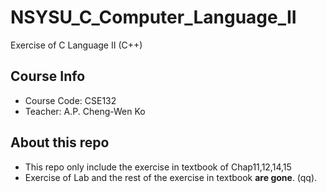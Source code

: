 # NSYSU_C_Computer_Language_II
Exercise of C Language II (C++)

## Course Info
* Course Code: CSE132
* Teacher: A.P. Cheng-Wen Ko

## About this repo
* This repo only include the exercise in textbook of Chap11,12,14,15
* Exercise of Lab and the rest of the exercise in textbook **are gone**. (qq).
